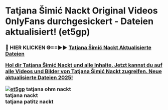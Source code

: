 # Tatjana Šimić Nackt Original Videos 0nlyFans durchgesickert - Dateien aktualisiert! (et5gp)

<h3>🔴 HIER KLICKEN 🌐==►► <a href="https://tinyurl.com/h6vf6nb8" rel="nofollow">Tatjana Šimić Nackt Aktualisierte Dateien

Hol dir Tatjana Šimić Nackt und alle Inhalte. Jetzt kannst du auf alle Videos und Bilder von Tatjana Šimić Nackt zugreifen. Neue aktualisierte Dateien 2025!

[![et5gp](https://i.imgur.com/sD4kR3V.gif)](https://tinyurl.com/h6vf6nb8)
tatjana ohm nackt<br>
tatjana nackt<br>
tatjana patitz nackt